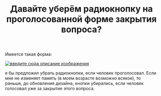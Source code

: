 ﻿---
title: "Давайте уберём радиокнопку на проголосованной форме закрытия вопроса?"
se.owner.user_id: 238742
se.owner.display_name: "Andrew"
se.owner.link: "https://ru.meta.stackoverflow.com/users/238742/andrew"
se.link: "https://ru.meta.stackoverflow.com/questions/10416/%d0%94%d0%b0%d0%b2%d0%b0%d0%b9%d1%82%d0%b5-%d1%83%d0%b1%d0%b5%d1%80%d1%91%d0%bc-%d1%80%d0%b0%d0%b4%d0%b8%d0%be%d0%ba%d0%bd%d0%be%d0%bf%d0%ba%d1%83-%d0%bd%d0%b0-%d0%bf%d1%80%d0%be%d0%b3%d0%be%d0%bb%d0%be%d1%81%d0%be%d0%b2%d0%b0%d0%bd%d0%bd%d0%be%d0%b9-%d1%84%d0%be%d1%80%d0%bc%d0%b5-%d0%b7%d0%b0%d0%ba%d1%80%d1%8b%d1%82%d0%b8%d1%8f-%d0%b2%d0%be%d0%bf%d1%80%d0%be%d1%81%d0%b0"
se.question_id: 10416
se.post_type: question
se.score: 4
---
<p>Имеется такая форма:</p>

<p><a href="https://i.stack.imgur.com/pGma2.jpg" rel="nofollow noreferrer"><img src="https://i.stack.imgur.com/pGma2.jpg" alt="введите сюда описание изображения"></a></p>

<p>я бы предложил убрать радиокнопки, если человек проголосовал. Если мне не изменяет память (в моем возрасте возможно всякое), то раньше, до обновления дизайна, кнопки убирались, если человек голосовал уже за закрытие этого вопроса.</p>
